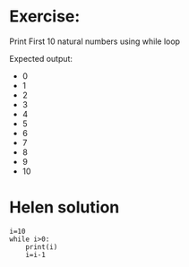# Exercise: 
Print First 10 natural numbers using while loop

Expected output:

- 0
- 1
- 2
- 3
- 4
- 5
- 6
- 7
- 8
- 9
- 10

# Helen solution

```
i=10
while i>0:
    print(i)
    i=i-1
```
